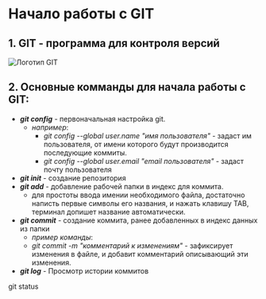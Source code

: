 # Начало работы с GIT
## 1. **GIT** - программа для контроля версий
![Логотип GIT](https://upload.wikimedia.org/wikipedia/commons/e/e0/Git-logo.svg)
## 2. Основные комманды для начала работы с GIT:
- ***git config*** - первоначальная настройка git. 
    - *например*:
        - *git config --global user.name "имя пользователя"* - задаст им пользователя, от имени которого будут производится последующие коммиты. 
        - *git config --global user.email "email пользователя"* - задаст почту пользователя
- ***git init*** - создание репозитория        
- ***git add*** - добавление рабочей папки в индекс для коммита.
    - для простоты ввода имении необходимого файла, достаточно написть первые символы его названия, и нажать клавишу TAB, терминал допишет название автоматически.
- ***git commit*** - создание коммита, ранее добавленных в индекс данных из папки
    - *пример команды*:
    - *git commit -m "комментарий к изменениям"* - зафиксирует изменения в файле, и добавит комментарий описывающий эти изменения.
- ***git log*** - Просмотр истории коммитов

git status
